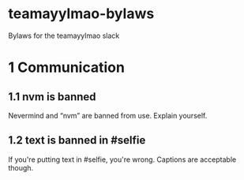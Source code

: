 # teamayylmao-bylaws
Bylaws for the teamayylmao slack

# 1 Communication

## 1.1 nvm is banned

Nevermind and “nvm” are banned from use. Explain yourself.

## 1.2 text is banned in #selfie

If you're putting text in #selfie, you're wrong. Captions are acceptable though.

